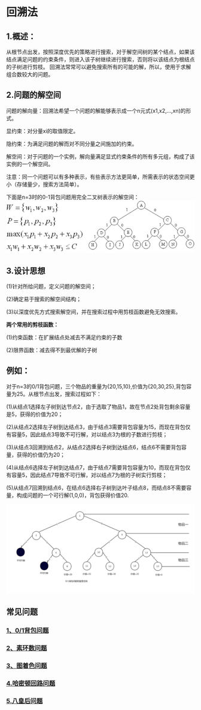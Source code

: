 # 回溯法
## 1.概述：
从根节点出发，按照深度优先的策略进行搜索，对于解空间树的某个结点，如果该结点满足问题的约束条件，则进入该子树继续进行搜索，否则将以该结点为根结点的子树进行剪枝。
回溯法常常可以避免搜索所有的可能的解，所以，使用于求解组合数较大的问题。
## 2.问题的解空间
问题的解向量：回溯法希望一个问题的解能够表示成一个n元式(x1,x2,…,xn)的形式。

显约束：对分量xi的取值限定。

隐约束：为满足问题的解而对不同分量之间施加的约束。

解空间：对于问题的一个实例，解向量满足显式约束条件的所有多元组，构成了该实例的一个解空间。

注意：同一个问题可以有多种表示，有些表示方法更简单，所需表示的状态空间更小（存储量少，搜索方法简单）。

下面是n=3时的0-1背包问题用完全二叉树表示的解空间：
![](https://github.com/Azcy/Algorithm/blob/master/AlgorithmTypology/BacktrackingMethod/image/01%E8%83%8C%E5%8C%85%E9%97%AE%E9%A2%98.jpg)

## 3.设计思想
(1)针对所给问题，定义问题的解空间；

(2)确定易于搜索的解空间结构；

(3)以深度优先方式搜索解空间，并在搜索过程中用剪枝函数避免无效搜索。

**两个常用的剪枝函数：**

(1)约束函数：在扩展结点处减去不满足约束的子数

(2)限界函数：减去得不到最优解的子树

例如：
----------
对于n=3的0/1背包问题，三个物品的重量为{20,15,10},价值为{20,30,25},背包容量为25。从根节点出发，搜索过程如下：

(1)从结点1选择左子树到达节点2，由于选取了物品1，故在节点2处背包剩余容量是5，获得的价值为20；

(2)从结点2选择左子树到达结点3，由于结点3需要背包容量为15，而现在背包仅有容量5，因此结点3导致不可行解，对以结点3为根的子数进行剪枝；

(3)从结点3回溯到结点2，从结点2选择右子树到达结点6，结点6不需要背包容量，获得的价值仍为20；

(4)从结点6选择左子树到达结点7，由于结点7需要背包容量为10，而现在背包仅有容量5，因此结点7导致不可行解，对以结点7为根的子树实行剪枝；

(5)从结点7回溯到结点6，在结点6选择右子树到达叶子结点8，而结点8不需要容量，构成问题的一个可行解(1,0,0)，背包获得价值20.

![](https://github.com/Azcy/Algorithm/blob/master/AlgorithmTypology/BacktrackingMethod/image/01%E8%83%8C%E5%8C%85%E9%97%AE%E9%A2%98%E7%9A%84%E6%90%9C%E7%B4%A2%E7%A9%BA%E9%97%B4.png)

## 常见问题

### [ 1、0/1背包问题](https://github.com/Azcy/Algorithm/blob/master/AlgorithmTypology/BacktrackingMethod/md/KnapsackProblem.md)

### [2、素环数问题](https://github.com/Azcy/Algorithm/blob/master/AlgorithmTypology/BacktrackingMethod/md/PrimeRingProblem.md)


### [3、图着色问题](https://github.com/Azcy/Algorithm/blob/master/AlgorithmTypology/BacktrackingMethod/md/GraphColouring.md)

###  [4.哈密顿回路问题](https://github.com/Azcy/Algorithm/blob/master/AlgorithmTypology/BacktrackingMethod/md/HamiltonCircuitProblem.md)

###  [5.八皇后问题](https://github.com/Azcy/Algorithm/blob/master/AlgorithmTypology/BacktrackingMethod/md/EightQueenProblem.md)